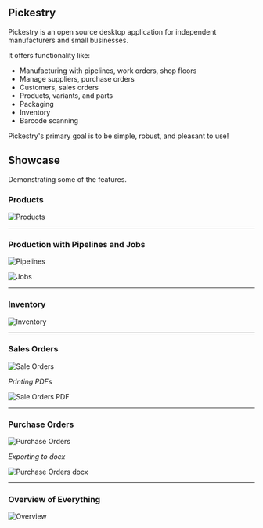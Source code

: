 Pickestry
----

Pickestry is an open source desktop application for independent manufacturers and small businesses.

It offers functionality like:

* Manufacturing with pipelines, work orders, shop floors
* Manage suppliers, purchase orders
* Customers, sales orders
* Products, variants, and parts
* Packaging
* Inventory
* Barcode scanning

Pickestry's primary goal is to be simple, robust, and pleasant to use!

## Showcase

Demonstrating some of the features.

### Products

![Products](./docs/sample_products.png 'Products')

---

### Production with Pipelines and Jobs

![Pipelines](./docs/sample_pipelines.png 'Pipelines')

![Jobs](./docs/sample_jobs.png 'Jobs')

---

### Inventory

![Inventory](./docs/sample_inventory.png 'Inventory')

---

### Sales Orders

![Sale Orders](./docs/sample_sales_order.png 'Sale Orders')

*Printing PDFs*

![Sale Orders PDF](./docs/sample_sales_order_pdf.png 'Sale Orders PDF')

---

### Purchase Orders

![Purchase Orders](./docs/sample_purchase_order.png 'Purchase Orders')

*Exporting to docx*

![Purchase Orders docx](./docs/sample_purchase_order_docx.png 'Purchase Orders docx')

---

### Overview of Everything

![Overview](./docs/sample_overview.png 'Overview')
